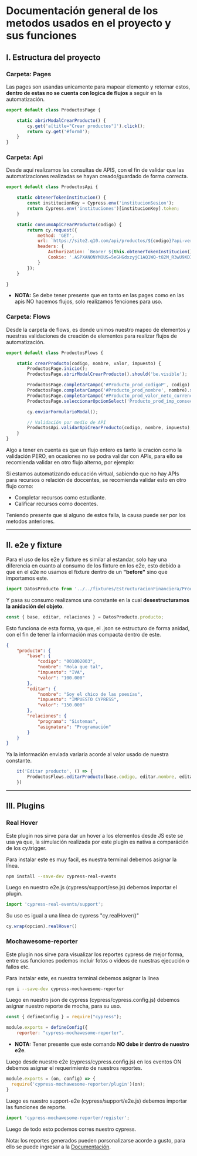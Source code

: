 # Documentación general de los metodos usados en el proyecto y sus funciones

## I. Estructura del proyecto

### Carpeta: Pages

Las pages son usandas unicamente para mapear elemento y retornar estos, **dentro de estas no se cuenta con logica de flujos** a seguir en la automatización.

```javascript
export default class ProductosPage {

    static abrirModalCrearProducto() {
        cy.get('a[title="Crear productos"]').click();
        return cy.get('#form0');
    }
}
```

### Carpeta: Api

Desde aquí realizamos las consultas de APIS, con el fin de validar que las automatizaciones realizadas se hayan creado/guardado de forma correcta.

```javascript
export default class ProductosApi {

    static obtenerTokenInstitucion() {
        const institucionKey = Cypress.env('institucionSesion');
        return Cypress.env('instituciones')[institucionKey].token;
    }

    static consumoApiCrearProducto(codigo) {
        return cy.request({
            method: 'GET',
            url: `https://site2.q10.com/api/productos/${codigo}?api-version=1.0`,
            headers: {
                Authorization: `Bearer ${this.obtenerTokenInstitucion()}`,
                Cookie: '.ASPXANONYMOUS=5eGHGdxzyjC1AQ1WQ-t82M_R3wU9XDIvPTt_O5kf4JLmiLXOFQq0vE8xy8OsL9gwEYg0djfB_PbBCDJfIhghWCez1wRQyiiO7hKeluehujraIUysdrOrDacD-_tJg93p7P8-Yg2; ARRAffinity=8b7fb4bc0827dd2af94d0522e4698f8bf220b1323250a660bfdb66609b24da2a; .ASPXANONYMOUS=2AE0eHxMml8u3tUlTNhzkgl0p6GHKX_RjhaP2Qlppe7WCiui_cgoRtFfaAcKBSAZrcyNDNSci3licphIQoNZoxhGm98gd4v1K01LN6BzJLk2umKNQUqrVfdoK5pLlyU7myoUTQ2'
            }
        });
    }

}
```


+ **NOTA:** Se debe tener presente que en tanto en las pages como en las apis NO hacemos flujos, solo realizamos fenciones para uso.

### Carpeta: Flows

Desde la carpeta de flows, es donde unimos nuestro mapeo de elementos y nuestras validaciones de creación de elementos para realizar flujos de automatización.

```javascript
export default class ProductosFlows {

    static crearProducto(codigo, nombre, valor, impuesto) {
        ProductosPage.inicio();
        ProductosPage.abrirModalCrearProducto().should('be.visible');

        ProductosPage.completarCampo('#Producto_prod_codigoP', codigo).should('have.value', codigo);
        ProductosPage.completarCampo('#Producto_prod_nombre', nombre).should('have.value', nombre);
        ProductosPage.completarCampo('#Producto_prod_valor_neto_currencytxt', valor).should('contain.value', valor);
        ProductosPage.seleccionarOpcionSelect('Producto_prod_imp_consecutivo', impuesto).should('contain.text', impuesto);

        cy.enviarFormularioModal();

        // Validación por medio de API
        ProductosApi.validarApiCrearProducto(codigo, nombre, impuesto);
    }
}
```
Algo a tener en cuenta es que un flujo entero es tanto la cración como la validación PERO, en ocasiones no se podra validar con APIs, para ello se recomienda validar en otro flujo alterno, por ejemplo:

Si estamos automatizando educación virtual, sabiendo que no hay APIs para recursos o relación de doccentes, se recomienda validar esto en otro flujo como:

+ Completar recursos como estudiante.
+ Calificar recursos como docentes.

Teniendo presente que si alguno de estos falla, la causa puede ser por los metodos anteriores.

---

## II. e2e y fixture

Para el uso de los e2e y fixture es similar al estandar, solo hay una diferencia en cuanto al consumo de los fixture en los e2e, esto debido a que en el e2e no usamos el fixture dentro de un **"before"**
sino que importamos este.

```javascript
import DatosProducto from '../../fixtures/EstructuracionFinanciera/Productos.json'
```

Y pasa su consumo realizamos una constante en la cual **desestructuramos la anidación del objeto**.

```javascript
const { base, editar, relaciones } = DatosProducto.producto;
```

Esto funciona de esta forma, ya que, el .json se estructuro de forma anidad, con el fin de tener la información mas compacta dentro de este.

```json
{
    "producto": {
        "base": {
            "codigo": "001002003",
            "nombre": "Hola que tal",
            "impuesto": "IVA",
            "valor": "100.000"
        },
        "editar": {
            "nombre": "Soy el chico de las poesías",
            "impuesto": "IMPUESTO CYPRESS",
            "valor": "150.000"
        },
        "relaciones": {
            "programa": "Sistemas",
            "asignatura": "Programación"
        }
    }
}
```

Ya la información enviada variaria acorde al valor usado de nuestra constante.

```javascript
    it('Editar producto', () => {
        ProductosFlows.editarProducto(base.codigo, editar.nombre, editar.valor, editar.impuesto);
    })
```

---

## III. Plugins

### Real Hover

Este plugin nos sirve para dar un hover a los elementos desde JS este se usa ya que, la simulación realizada por este plugin es nativa a comparáción de los cy.trigger.

Para instalar este es muy facil, es nuestra terminal debemos asignar la línea.

```bash
npm install --save-dev cypress-real-events
```

Luego en nuestro e2e.js (cypress/support/ese.js) debemos importar el plugin.


```javascript
import 'cypress-real-events/support';
```

Su uso es igual a una línea de cypress "cy.realHover()"


```javascript
cy.wrap(opcion).realHover()
```

### Mochawesome-reporter

Este plugin nos sirve para visualizar los reportes cypress de mejor forma, entre sus funciones podemos incluir fotos o videos de nuestras ejecución o fallos etc.

Para instalar este, es nuestra terminal debemos asignar la línea

```bash
npm i --save-dev cypress-mochawesome-reporter
```

Luego en nuestro json de cypress (cypress/cypress.config.js) debemos asignar nuestro reporte de mocha, para su uso.

```javascript
const { defineConfig } = require("cypress");

module.exports = defineConfig({
    reporter: "cypress-mochawesome-reporter",
```

+ **NOTA:** Tener presente que este comando **NO debe ir dentro de nuestro e2e**.


Luego desde nuestro e2e (cypress/cypress.config.js) en los eventos ON debemos asignar el requerimiento de nuestros reportes.

```javascript
module.exports = (on, config) => {
  require('cypress-mochawesome-reporter/plugin')(on);
}
```

Luego es nuestro support-e2e (cypress/support/e2e.js) debemos importar las funciones de reporte.

```javascript
import 'cypress-mochawesome-reporter/register';
```

Luego de todo esto podemos corres nuestro cypress.

Nota: los reportes generados pueden porsonalizarse acorde a gusto, para ello se puede ingresar a la [Documentación](https://www.npmjs.com/package/cypress-mochawesome-reporter).
